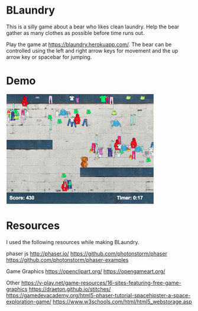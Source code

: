# BLaundry

This is a silly game about a bear who likes clean laundry.  Help the bear gather as many clothes as possible before time runs out.

Play the game at https://blaundry.herokuapp.com/.  The bear can be controlled using the left and right arrow keys for movement and the up arrow key or spacebar for jumping.

# Demo

![BLaundry02](/screenshots/BLaundry02.png?raw=true "Screenshot2")

# Resources

I used the following resources while making BLaundry.

phaser js
http://phaser.io/
https://github.com/photonstorm/phaser
https://github.com/photonstorm/phaser-examples

Game Graphics
https://openclipart.org/
https://opengameart.org/

Other
https://v-play.net/game-resources/16-sites-featuring-free-game-graphics
https://draeton.github.io/stitches/
https://gamedevacademy.org/html5-phaser-tutorial-spacehipster-a-space-exploration-game/
https://www.w3schools.com/html/html5_webstorage.asp
